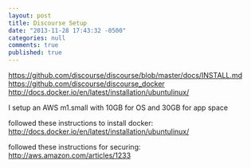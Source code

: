 ```yaml
---
layout: post
title: Discourse Setup
date: "2013-11-28 17:43:32 -0500"
categories: null
comments: true
published: true
---
```


https://github.com/discourse/discourse/blob/master/docs/INSTALL.md
https://github.com/discourse/discourse_docker
http://docs.docker.io/en/latest/installation/ubuntulinux/

I setup an AWS m1.small with 10GB for OS and 30GB for app space

followed these instructions to install docker:
http://docs.docker.io/en/latest/installation/ubuntulinux/

followed these instructions for securing:
http://aws.amazon.com/articles/1233

